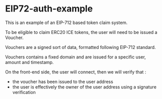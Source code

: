 # EIP72-auth-example

This is an example of an EIP-712 based token claim system.

To be eligible to claim ERC20 ICE tokens, the user will need to be issued a Voucher.

Vouchers are a signed sort of data, formatted following EIP-712 standard.

Vouchers contains a fixed domain and are issued for a specific user, amount and timestamp.

On the front-end side, the user will connect, then we will verify that : 

- the voucher has been issued to the user address
- the user is effectively the owner of the user address using a signature verification
